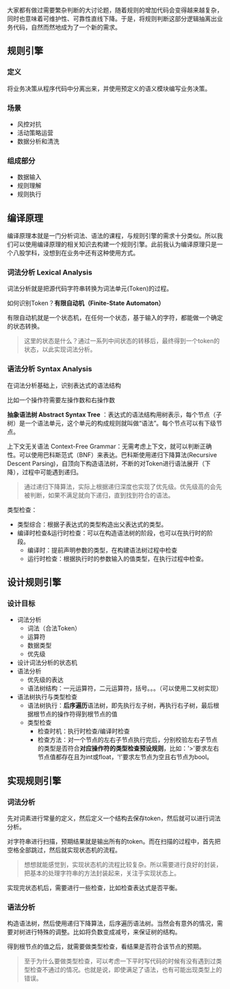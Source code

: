 大家都有做过需要繁杂判断的大讨论题，随着规则的增加代码会变得越来越复杂，同时也意味着可维护性、可靠性直线下降。于是，将规则判断这部分逻辑抽离出业务代码，自然而然地成为了一个新的需求。

## 规则引擎

### 定义

将业务决策从程序代码中分离出来，并使用预定义的语义模块编写业务决策。

### 场景

- 风控对抗
- 活动策略运营
- 数据分析和清洗

### 组成部分

- 数据输入
- 规则理解
- 规则执行

## 编译原理

编译原理本就是一门分析词法、语法的课程，与规则引擎的需求十分类似。所以我们可以使用编译原理的相关知识去构建一个规则引擎。此前我认为编译原理只是一个八股学科，没想到在业务中还有这种使用方式。

### 词法分析 Lexical Analysis

词法分析就是把源代码字符串转换为词法单元(Token)的过程。

如何识别Token？**有限自动机（Finite-State Automaton）**

有限自动机就是一个状态机，在任何一个状态，基于输入的字符，都能做一个确定的状态转换。

> 这里的状态是什么？通过一系列中间状态的转移后，最终得到一个token的状态，以此实现词法分析。

### 语法分析 Syntax Analysis

在词法分析基础上，识别表达式的语法结构

比如一个操作符需要左操作数和右操作数

**抽象语法树 Abstract Syntax Tree** ：表达式的语法结构用树表示，每个节点（子树）是一个语法单元，这个单元的构成规则就叫做“语法”。每个节点可以有下级节点。

上下文无关语法 Context-Free Grammar：无需考虑上下文，就可以判断正确性。可以使用巴科斯范式（BNF）来表达。巴科斯使用递归下降算法(Recursive Descent Parsing)，自顶向下构造语法树，不断的对Token进行语法展开（下降），过程中可能遇到递归。

> 通过递归下降算法，实际上根据递归深度也实现了优先级。优先级高的会先被判断，如果不满足就向下递归，直到找到符合的语法。

类型检查：
- 类型综合：根据子表达式的类型构造出父表达式的类型。
- 编译时检查&运行时检查：可以在构造语法树的阶段，也可以在执行时的阶段。
	- 编译时：提前声明参数的类型，在构建语法树过程中检查
	- 运行时检查：根据执行时的参数输入的值类型，在执行过程中检查。

## 设计规则引擎

### 设计目标

- 词法分析
	- 词法（合法Token）
	- 运算符
	- 数据类型
	- 优先级
- 设计词法分析的状态机
- 语法分析
	- 优先级的表达
	- 语法树结构：一元运算符，二元运算符，括号。。。（可以使用二叉树实现）
- 语法树执行与类型检查
	- 语法树执行：**后序遍历**语法树，即先执行左子树，再执行右子树，最后根据根节点的操作符得到根节点的值
	- 类型检查
		- 检查时机：执行时检查/编译时检查
		- 检查方法：对一个节点的左右子节点执行完后，分别校验左右子节点的类型是否符合**对应操作符的类型检查预设规则**，比如：'>'要求左右节点值都存在且为int或float，'!'要求左节点为空且右节点为bool。

## 实现规则引擎

### 词法分析

先对词素进行常量的定义，然后定义一个结构去保存token，然后就可以进行词法分析。

对字符串进行扫描，预期结果就是输出所有的token。而在扫描的过程中，首先把空格全部跳过，然后就实现状态机的流程。

> 想想就能感觉到，实现状态机的流程比较复杂。所以需要进行良好的封装，把基本的处理字符串的方法封装起来，关注于实现状态上。

实现完状态机后，需要进行一些检查，比如检查表达式是否平衡。

### 语法分析

构造语法树，然后使用递归下降算法，后序遍历语法树。当然会有意外的情况，需要对树进行特殊的调整。比如将负数变成减号，来保证树的结构。

得到根节点的值之后，就需要做类型检查，看结果是否符合该节点的预期。

> 至于为什么要做类型检查，可以考虑一下平时写代码的时候有没有遇到过类型检查不通过的情况。也就是说，即使满足了语法，也有可能出现类型上的错误。